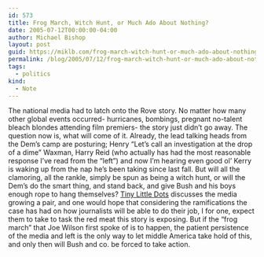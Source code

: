 ```yaml
---
id: 573
title: Frog March, Witch Hunt, or Much Ado About Nothing?
date: 2005-07-12T00:00:00-04:00
author: Michael Bishop
layout: post
guid: https://miklb.com/frog-march-witch-hunt-or-much-ado-about-nothing
permalink: /blog/2005/07/12/frog-march-witch-hunt-or-much-ado-about-nothing/
tags:
  - politics
kind:
  - Note
---
```

<p>The national media had to latch onto the Rove story.  No matter how many other global events occurred- hurricanes, bombings, pregnant no-talent bleach blondes attending film premiers- the story just didn’t go away.  The question now is, what will come of it.  Already, the lead talking heads from the Dem’s camp are posturing; Henry “Let’s call an investigation at the drop of a dime” Waxman, Harry Reid (who actually has had the most reasonable response I’ve read from the “left”) and now I’m hearing even good ol’ Kerry is waking up from the nap he’s been taking since last fall.  But will all the clamoring, all the rankle, simply be spun as being a witch hunt, or will the Dem’s do the smart thing, and stand back, and give Bush and his boys enough rope to hang themselves?
 <a href="http://www.tinylittledots.com">Tiny Little Dots</a> discusses the media growing a pair, and one would hope that considering the ramifications the case has had on how journalists will be able to do their job, I for one, expect them to take to task the red meat this story is exposing.  But if the “frog march” that Joe Wilson first spoke of is to happen, the patient persistence of the media and left is the only way to let middle America take hold of this, and only then will Bush and co. be forced to take action.</p>